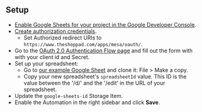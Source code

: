 ## Setup
- [Enable Google Sheets for your project in the Google Developer Console](https://developers.google.com/identity/protocols/OAuth2WebServer#enable-apis).
- [Create authorization credentials](https://developers.google.com/identity/protocols/OAuth2WebServer#prerequisites).
    - Set Authorized redirect URIs to `https://www.theshoppad.com/apps/mesa/oauth/`.
- Go to the [OAuth 2.0 Authentication Flow page](https://www.theshoppad.com/apps/mesa/oauth/google/shoppad/mesa-templates/shopify/customer/send-to-google-sheets-document?scope=https://www.googleapis.com/auth/spreadsheets) and fill out the form with with your client id and Secret.
- Set up your spreadsheet:
    - Go to [our example Google Sheet](https://docs.google.com/spreadsheets/d/1CBPs3nMvwM4QQzsMcmztRhe4SntORWQNJhu2DKixEkw/edit?usp=sharing) and clone it: File > Make a copy.
    - Copy your new spreadsheet's `spreadsheetId` value. This ID is the value between the '/d/' and the '/edit' in the URL of your spreadsheet.
- Update the `google-sheets-id` Storage Item.
- Enable the Automation in the right sidebar and click **Save**.
